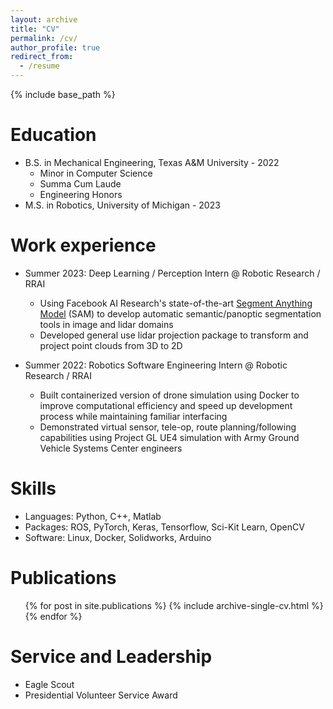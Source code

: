 ```yaml
---
layout: archive
title: "CV"
permalink: /cv/
author_profile: true
redirect_from:
  - /resume
---
```


{% include base_path %}

Education
======
* B.S. in Mechanical Engineering, Texas A&M University - 2022
  * Minor in Computer Science
  * Summa Cum Laude
  * Engineering Honors
* M.S. in Robotics, University of Michigan - 2023

Work experience
======
* Summer 2023: Deep Learning / Perception Intern @ Robotic Research / RRAI
  * Using Facebook AI Research's state-of-the-art [Segment Anything Model](https://segment-anything.com/) (SAM) to develop automatic semantic/panoptic segmentation tools in image and lidar domains
  * Developed general use lidar projection package to transform and project point clouds from 3D to 2D

* Summer 2022: Robotics Software Engineering Intern @ Robotic Research / RRAI
  * Built containerized version of drone simulation using Docker to improve computational efficiency and speed up development process while maintaining familiar interfacing
  * Demonstrated virtual sensor, tele-op, route planning/following capabilities using Project GL UE4 simulation with Army Ground Vehicle Systems Center engineers
  
Skills
======
* Languages: Python, C++, Matlab
* Packages: ROS, PyTorch, Keras, Tensorflow, Sci-Kit Learn, OpenCV
* Software: Linux, Docker, Solidworks, Arduino

Publications
======
  <ul>{% for post in site.publications %}
    {% include archive-single-cv.html %}
  {% endfor %}</ul>
  
Service and Leadership
======
* Eagle Scout
* Presidential Volunteer Service Award
